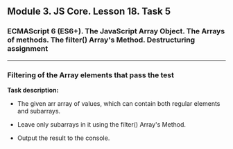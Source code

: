 ## Module 3. JS Core. Lesson 18. Task 5

### ECMAScript 6 (ES6+). The JavaScript Array Object. The Arrays of methods. The filter() Array's Method. Destructuring assignment
***

### Filtering of the Array elements that pass the test

**Task description:**

- The given arr array of values, which can contain both regular elements and subarrays.

- Leave only subarrays in it using the filter() Array's Method.

- Output the result to the console.
